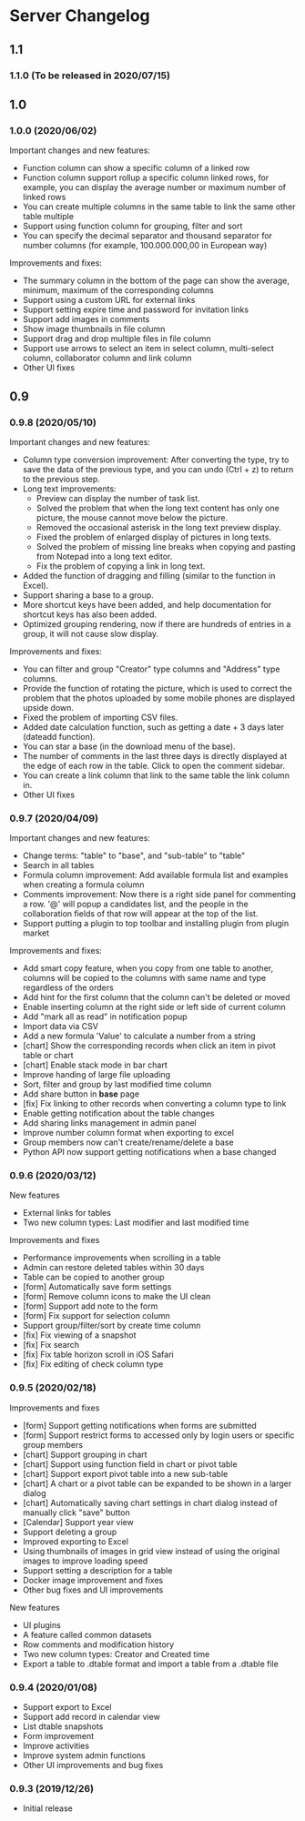 # Server Changelog

## 1.1

### 1.1.0 (To be released in 2020/07/15)

## 1.0

### 1.0.0 (2020/06/02)

Important changes and new features:

* Function column can show a specific column of a linked row
* Function column support rollup a specific column linked rows, for example, you can display the average number or maximum number of linked rows
* You can create multiple columns in the same table to link the same other table multiple
* Support using function column for grouping, filter and sort
* You can specify the decimal separator and thousand separator for number columns (for example, 100.000.000,00 in European way)

Improvements and fixes:

* The summary column in the bottom of the page can show the average, minimum, maximum of the corresponding columns
* Support using a custom URL for external links
* Support setting expire time and password for invitation links
* Support add images in comments
* Show image thumbnails in file column
* Support drag and drop multiple files in file column
* Support use arrows to select an item in select column, multi-select column, collaborator column and link column
* Other UI fixes

## 0.9

### 0.9.8 (2020/05/10)

Important changes and new features:

* Column type conversion improvement: After converting the type, try to save the data of the previous type, and you can undo (Ctrl + z) to return to the previous step.
* Long text improvements:
  * Preview can display the number of task list.
  * Solved the problem that when the long text content has only one picture, the mouse cannot move below the picture.
  * Removed the occasional asterisk in the long text preview display.
  * Fixed the problem of enlarged display of pictures in long texts.  
  * Solved the problem of missing line breaks when copying and pasting from Notepad into a long text editor.
  * Fix the problem of copying a link in long text.
* Added the function of dragging and filling (similar to the function in Excel).
* Support sharing a base to a group.
* More shortcut keys have been added, and help documentation for shortcut keys has also been added.
* Optimized grouping rendering, now if there are hundreds of entries in a group, it will not cause slow display.

Improvements and fixes:

* You can filter and group "Creator" type columns and "Address" type columns. 
* Provide the function of rotating the picture, which is used to correct the problem that the photos uploaded by some mobile phones are displayed upside down.
* Fixed the problem of importing CSV files.
* Added date calculation function, such as getting a date + 3 days later (dateadd function).
* You can star a base (in the download menu of the base).
* The number of comments in the last three days is directly displayed at the edge of each row in the table. Click to open the comment sidebar.
* You can create a link column that link to the same table the link column in.
* Other UI fixes

### 0.9.7 (2020/04/09)

Important changes and new features:

* Change terms: "table" to "base", and "sub-table" to "table"
* Search in all tables
* Formula column improvement: Add available formula list and examples when creating a formula column
* Comments improvement:  Now there is a right side panel for commenting a row. '@' will popup a candidates list, and the people in the collaboration fields of that row will appear at the top of the list.
* Support putting a plugin to top toolbar and installing plugin from plugin market

Improvements and fixes:

* Add smart copy feature, when you copy from one table to another, columns will be copied to the columns with same name and type regardless of the orders 
* Add hint for the first column that the column can't be deleted or moved
* Enable inserting column at the right side or left side of current column
* Add "mark all as read" in notification popup 
* Import data via CSV
* Add a new formula 'Value' to calculate a number from a string
* \[chart] Show the corresponding records when click an item in pivot table or chart
* \[chart] Enable stack mode in bar chart
* Improve handing of large file uploading
* Sort, filter and group by last modified time column
* Add share button in  **base** page
* \[fix] Fix linking to other records when converting a column type to link
* Enable getting notification about the table changes
* Add sharing links management in admin panel
* Improve number column format when exporting to excel
* Group members now can't create/rename/delete a base
* Python API now support getting notifications when a base changed

### 0.9.6 (2020/03/12)

New features

* External links for tables
* Two new column types: Last modifier and last modified time

Improvements and fixes

* Performance improvements when scrolling in a table
* Admin can restore deleted tables within 30 days
* Table can be copied to another group
* \[form] Automatically save form settings
* \[form] Remove column icons to make the UI clean
* \[form] Support add note to the form
* \[form] Fix support for selection column
* Support group/filter/sort by create time column
* \[fix] Fix viewing of a snapshot
* \[fix] Fix search
* \[fix] Fix table horizon scroll in iOS Safari
* \[fix] Fix editing of check column type

### 0.9.5 (2020/02/18)

Improvements and fixes

* \[form] Support getting notifications when forms are submitted
* \[form] Support restrict forms to accessed only by login users or specific group members
* \[chart] Support grouping in chart
* \[chart] Support using function field in chart or pivot table
* \[chart] Support export pivot table into a new sub-table
* \[chart] A chart or a pivot table can be expanded to be shown in a larger dialog
* \[chart] Automatically saving chart settings in chart dialog instead of manually click "save" button
* \[Calendar] Support year view
* Support deleting a group
* Improved exporting to Excel
* Using thumbnails of images in grid view instead of using the original images to improve loading speed
* Support setting a description for a table
* Docker image improvement and fixes
* Other bug fixes and UI improvements

New features

* UI plugins
* A feature called common datasets
* Row comments and modification history
* Two new column types: Creator and Created time
* Export a table to .dtable format and import a table from a .dtable file

### 0.9.4 (2020/01/08)

* Support export to Excel
* Support add record in calendar view
* List dtable snapshots
* Form improvement
* Improve activities
* Improve system admin functions 
* Other UI improvements and bug fixes

### 0.9.3 (2019/12/26)

* Initial release


